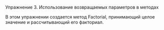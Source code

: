 Упражнение 3. Использование возвращаемых параметров в методах

В этом упражнении создается метод Factorial, принимающий целое значение и рассчитывающий его факториал.
